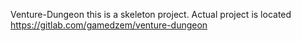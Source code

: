 Venture-Dungeon
this is a skeleton project. Actual project is located https://gitlab.com/gamedzem/venture-dungeon
